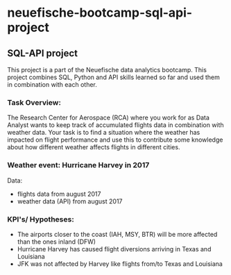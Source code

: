# neuefische-bootcamp-sql-api-project

## SQL-API project<br>
This project is a part of the Neuefische data analytics bootcamp. This project combines SQL, Python and API skills learned so far and used them in combination with each other.

### Task Overview:

The Research Center for Aerospace (RCA) where you work for as Data Analyst wants to keep track of accumulated flights data in combination with weather data. Your task is to find a situation where the weather has impacted on flight performance and use this to contribute some knowledge about how different weather affects flights in different cities.

### Weather event: Hurricane Harvey in 2017
Data:
- flights data from august 2017
- weather data (API) from august 2017
### KPI's/ Hypotheses:
- The airports closer to the coast (IAH, MSY, BTR) will be more affected than the ones inland (DFW) 
- Hurricane Harvey has caused flight diversions arriving in Texas and Louisiana 
- JFK was not affected by Harvey like flights from/to Texas and Louisiana 


